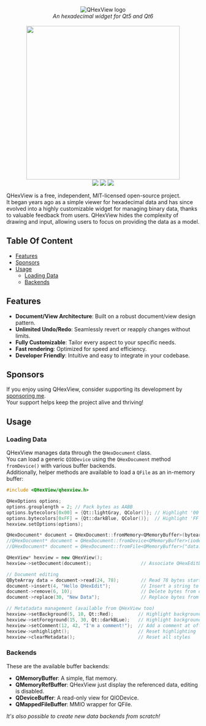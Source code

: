 <div align="center">
 <img src="https://user-images.githubusercontent.com/1503603/156148159-02d1181a-153e-4d0b-9512-5f9ac30bcd2f.png" alt="QHexView logo" title="QHexView"/>
</div>
<div align="center">
 <i>An hexadecimal widget for Qt5 and Qt6</i>
 <br>
 <br>
 <div align="center">
  <img src="https://user-images.githubusercontent.com/1503603/157109542-55d12002-4829-404c-9b1c-2f3836f3c754.png" height="400"/>
  <br>
  <img src="https://img.shields.io/badge/License-MIT-8e725e.svg?style=flat-square">
  <a href="https://github.com/ellerbrock/open-source-badges"><img src="https://badges.frapsoft.com/os/v1/open-source.png?v=103"></a>
  <a href="https://github.com/sponsors/Dax89"><img src="https://img.shields.io/badge/GitHub-Sponsors-ff69b4"></a>
 </div>
</div>

QHexView is a free, independent, MIT-licensed open-source project.<br>
It began years ago as a simple viewer for hexadecimal data and has since evolved 
into a highly customizable widget for managing binary data, thanks to valuable feedback from users. QHexView hides the complexity of 
drawing and input, allowing users to focus on providing the data as a model.

## Table Of Content
- [Features](#features)
- [Sponsors](#sponsors)
- [Usage](#usage)
  - [Loading Data](#loading-data)
  - [Backends](#backends)

## Features
- **Document/View Architecture**: Built on a robust document/view design pattern.
- **Unlimited Undo/Redo**: Seamlessly revert or reapply changes without limits.
- **Fully Customizable**: Tailor every aspect to your specific needs.
- **Fast rendering**: Optimized for speed and efficiency.
- **Developer Friendly**: Intuitive and easy to integrate in your codebase.

## Sponsors
If you enjoy using QHexView, consider supporting its development by [sponsoring me](https://github.com/sponsors/Dax89).<br>
Your support helps keep the project alive and thriving!

## Usage

### Loading Data
QHexView manages data through the `QHexDocument` class.<br>
You can load a generic `QIODevice` using the `QHexDocument` method `fromDevice()` with various buffer backends.<br>
Additionally, helper methods are available to load a `QFile` as an in-memory buffer:<br>
```cpp
#include <QHexView/qhexview.h>

QHexOptions options;
options.grouplength = 2; // Pack bytes as AABB
options.bytecolors[0x00] = {Qt::lightGray, QColor()}; // Highlight '00's
options.bytecolors[0xFF] = {Qt::darkBlue, QColor()};  // Highlight 'FF's
hexview.setOptions(options);

QHexDocument* document = QHexDocument::fromMemory<QMemoryBuffer>(bytearray); /* Load data from In-Memory Buffer... */
//QHexDocument* document = QHexDocument::fromDevice<QMemoryBuffer>(iodevice); /* ...from a generic I/O device... */
//QHexDocument* document = QHexDocument::fromFile<QMemoryBuffer>("data.bin"); /* ...or from File... */

QHexView* hexview = new QHexView();
hexview->setDocument(document);                  // Associate QHexEditData with this QHexEdit (ownership is not changed)

// Document editing
QByteArray data = document->read(24, 78);        // Read 78 bytes starting to offset 24
document->insert(4, "Hello QHexEdit");           // Insert a string to offset 4 
document->remove(6, 10);                         // Delete bytes from offset 6 to offset 10 
document->replace(30, "New Data");               // Replace bytes from offset 30 with the string "New Data"

// Metatadata management (available from QHexView too)
hexview->setBackground(5, 10, Qt::Red);         // Highlight background at offset range [5, 10)
hexview->setForeground(15, 30, Qt::darkBLue);   // Highlight background at offset range [15, 30)
hexview->setComment(12, 42, "I'm a comment!");  // Add a comment at offset range [12, 42)
hexview->unhighlight();                         // Reset highlighting
hexview->clearMetadata();                       // Reset all styles
```

### Backends
These are the available buffer backends:
- **QMemoryBuffer**: A simple, flat memory.
- **QMemoryRefBuffer**: QHexView just display the referenced data, editing is disabled.
- **QDeviceBuffer**: A read-only view for QIODevice.
- **QMappedFileBuffer**: MMIO wrapper for QFile.

*It's also possible to create new data backends from scratch!*
